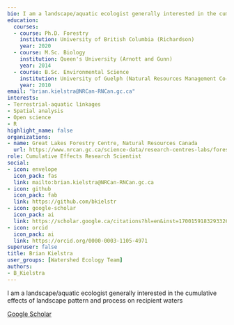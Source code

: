 ```yaml
--- 
bio: I am a landscape/aquatic ecologist generally interested in the cumulative effects of landscape pattern and process on recipient waters
education:
  courses:
  - course: Ph.D. Forestry
    institution: University of British Columbia (Richardson)
    year: 2020
  - course: M.Sc. Biology
    institution: Queen's University (Arnott and Gunn)
    year: 2014
  - course: B.Sc. Environmental Science
    institution: University of Guelph (Natural Resources Management Co-op)
    year: 2010
email: "brian.kielstra@NRCan-RNCan.gc.ca"
interests:
- Terrestrial-aquatic linkages
- Spatial analysis
- Open science
- R
highlight_name: false
organizations:
- name: Great Lakes Forestry Centre, Natural Resources Canada
  url: https://www.nrcan.gc.ca/science-data/research-centres-labs/forestry-research-centres/great-lakes-forestry-centre/13459
role: Cumulative Effects Research Scientist
social:
- icon: envelope
  icon_pack: fas
  link: mailto:brian.kielstra@NRCan-RNCan.gc.ca
- icon: github
  icon_pack: fab
  link: https://github.com/bkielstr
- icon: google-scholar
  icon_pack: ai
  link: https://scholar.google.ca/citations?hl=en&inst=17001591832933267808&user=qaB6gp8AAAAJ
- icon: orcid
  icon_pack: ai
  link: https://orcid.org/0000-0003-1105-4971
superuser: false
title: Brian Kielstra
user_groups: [Watershed Ecology Team]
authors:
- B_Kielstra
---
```




I am a landscape/aquatic ecologist generally interested in the cumulative effects of landscape pattern and process on recipient waters



[Google Scholar](https://scholar.google.ca/citations?hl=en&inst=17001591832933267808&user=qaB6gp8AAAAJ)
